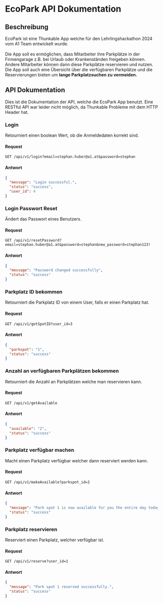 
# EcoPark API Dokumentation

## Beschreibung
EcoPark ist eine Thunkable App welche für den Lehrlingshackathon 2024 vom A1 Team entwickelt wurde.<br><br>
Die App soll es ermöglichen, dass Mitarbeiter ihre Parkplätze in der Firmengarage z.B. bei Urlaub oder Krankenständen freigeben können. Andere Mitarbeiter können dann diese Parkplätze reservieren und nutzen. Die App soll auch eine Übersicht über die verfügbaren Parkplätze und die Reservierungen bieten um <b>lange Parkplatzsuchen zu vermeiden.</b>

## API Dokumentation
Dies ist die Dokumentation der API, welche die EcoPark App benutzt. Eine RESTful API war leider nicht möglich, da Thunkable Probleme mit dem HTTP Header hat.

### Login
Retourniert einen boolean Wert, ob die Anmeldedaten korrekt sind.
#### Request
```http
GET /api/v1/login?email=stephan.huber@a1.at&password=stephan
```
#### Antwort
```json
{
  "message": "Login successful.",
  "status": "success",
  "user_id": 4
}
```

### Login Passwort Reset
Ändert das Passwort eines Benutzers.
#### Request
```http
GET /api/v1/resetPassword?email=stephan.huber@a1.at&password=stephan&new_password=stephan123!
```
#### Antwort
```json
{
  "message": "Password changed successfully",
  "status": "success"
}
```

### Parkplatz ID bekommen
Retourniert die Parkplatz ID von einem User, falls er einen Parkplatz hat.
#### Request
```http
GET /api/v1/getSpotID?user_id=3
```
#### Antwort
```json
{
  "parkspot": "1",
  "status": "success"
}
```

### Anzahl an verfügbaren Parkplätzen bekommen
Retourniert die Anzahl an Parkplätzen welche man reservieren kann.
#### Request
```http
GET /api/v1/getAvailable
```
#### Antwort
```json
{
  "available": "2",
  "status": "success"
}
```

### Parkplatz verfügbar machen
Macht einen Parkplatz verfügbar welcher dann reserviert werden kann.
#### Request
```http
GET /api/v1/makeAvailable?parkspot_id=2
```
#### Antwort
```json
{
  "message": "Park spot 1 is now available for you the entire day today.",
  "status": "success"
}
```

### Parkplatz reservieren
Reserviert einen Parkplatz, welcher verfügbar ist.
#### Request
```http
GET /api/v1/reserve?user_id=1
```
#### Antwort
```json
{
  "message": "Park spot 1 reserved successfully.",
  "status": "success"
}
```
